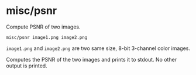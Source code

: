 # misc/psnr

Compute PSNR of two images.

    misc/psnr image1.png image2.png
    
`image1.png` and `image2.png` are two same size, 8-bit 3-channel color images.

Computes the PSNR of the two images and prints it to stdout. No other output is printed.
